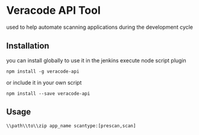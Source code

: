 Veracode API Tool
=============================

used to help automate scanning applications during the development cycle

## Installation
  you can install globally to use it in the jenkins execute node script plugin


  ```
  npm install -g veracode-api
  ```

  or include it in your own script


  ```
  npm install --save veracode-api
  ```

## Usage

  ```
  \\path\\to\\zip app_name scantype:[prescan,scan]
  ```
